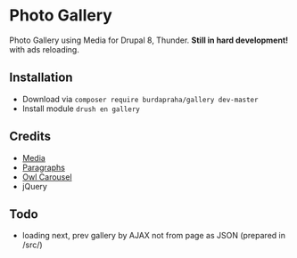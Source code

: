 # Photo Gallery
Photo Gallery using Media for Drupal 8, Thunder. **Still in hard development!** with ads reloading.

## Installation
- Download via `composer require burdapraha/gallery dev-master`
- Install module `drush en gallery`

## Credits
- [Media](https://www.drupal.org/project/media)
- [Paragraphs](https://www.drupal.org/project/paragraphs)
- [Owl Carousel](https://owlcarousel2.github.io/OwlCarousel2/)
- jQuery

## Todo
- loading next, prev gallery by AJAX not from page as JSON (prepared in /src/)
